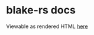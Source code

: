 # blake-rs docs
Viewable as rendered HTML [here](https://rawcdn.githack.com/nabijaczleweli/blake-rs/doc/blake/index.html)
